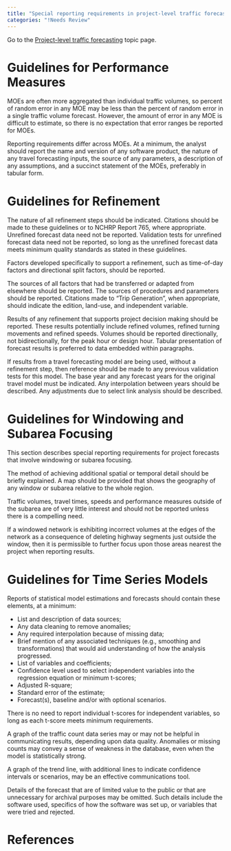 ```yaml
---
title: "Special reporting requirements in project-level traffic forecasting"
categories: "!Needs Review"
---
```


Go to the [Project-level traffic forecasting](Project-level_traffic_forecasting) topic page.

Guidelines for Performance Measures
===================================

MOEs are often more aggregated than individual traffic volumes, so percent of random error in any MOE may be less than the percent of random error in a single traffic volume forecast. However, the amount of error in any MOE is difficult to estimate, so there is no expectation that error ranges be reported for MOEs.

Reporting requirements differ across MOEs. At a minimum, the analyst should report the name and version of any software product, the nature of any travel forecasting inputs, the source of any parameters, a description of any assumptions, and a succinct statement of the MOEs, preferably in tabular form.

Guidelines for Refinement
=========================

The nature of all refinement steps should be indicated. Citations should be made to these guidelines or to NCHRP Report 765, where appropriate.
Unrefined forecast data need not be reported. Validation tests for unrefined forecast data need not be reported, so long as the unrefined forecast data meets minimum quality standards as stated in these guidelines.

Factors developed specifically to support a refinement, such as time-of-day factors and directional split factors, should be reported.

The sources of all factors that had be transferred or adapted from elsewhere should be reported. The sources of procedures and parameters should be reported. Citations made to “Trip Generation”, when appropriate, should indicate the edition, land-use, and independent variable.

Results of any refinement that supports project decision making should be reported. These results potentially include refined volumes, refined turning movements and refined speeds. Volumes should be reported directionally, not bidirectionally, for the peak hour or design hour. Tabular presentation of forecast results is preferred to data embedded within paragraphs.

If results from a travel forecasting model are being used, without a refinement step, then reference should be made to any previous validation tests for this model. The base year and any forecast years for the original travel model must be indicated. Any interpolation between years should be described. Any adjustments due to select link analysis should be described.

Guidelines for Windowing and Subarea Focusing
=============================================

This section describes special reporting requirements for project forecasts that involve windowing or subarea focusing.

The method of achieving additional spatial or temporal detail should be briefly explained. A map should be provided that shows the geography of any window or subarea relative to the whole region.

Traffic volumes, travel times, speeds and performance measures outside of the subarea are of very little interest and should not be reported unless there is a compelling need.

If a windowed network is exhibiting incorrect volumes at the edges of the network as a consequence of deleting highway segments just outside the window, then it is permissible to further focus upon those areas nearest the project when reporting results.

Guidelines for Time Series Models
=================================

Reports of statistical model estimations and forecasts should contain these elements, at a minimum:

-   List and description of data sources;
-   Any data cleaning to remove anomalies;
-   Any required interpolation because of missing data;
-   Brief mention of any associated techniques (e.g., smoothing and transformations) that would aid understanding of how the analysis progressed.
-   List of variables and coefficients;
-   Confidence level used to select independent variables into the regression equation or minimum t-scores;
-   Adjusted R-square;
-   Standard error of the estimate;
-   Forecast(s), baseline and/or with optional scenarios.

There is no need to report individual t-scores for independent variables, so long as each t-score meets minimum requirements.

A graph of the traffic count data series may or may not be helpful in communicating results, depending upon data quality. Anomalies or missing counts may convey a sense of weakness in the database, even when the model is statistically strong.

A graph of the trend line, with additional lines to indicate confidence intervals or scenarios, may be an effective communications tool.

Details of the forecast that are of limited value to the public or that are unnecessary for archival purposes may be omitted. Such details include the software used, specifics of how the software was set up, or variables that were tried and rejected.

References
==========

